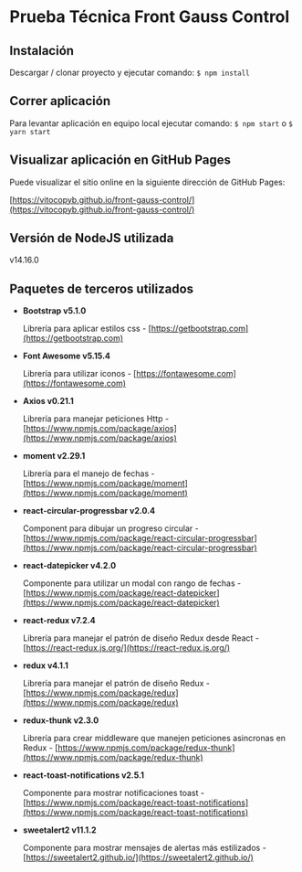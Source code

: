 # Prueba Técnica Front Gauss Control

## Instalación
Descargar / clonar proyecto y ejecutar comando: `$ npm install`

## Correr aplicación
Para levantar aplicación en equipo local ejecutar comando: `$ npm start` o `$ yarn start`

## Visualizar aplicación en GitHub Pages
Puede visualizar el sitio online en la siguiente dirección de GitHub Pages:

[https://vitocopyb.github.io/front-gauss-control/](https://vitocopyb.github.io/front-gauss-control/)

## Versión de NodeJS utilizada
v14.16.0

## Paquetes de terceros utilizados
- **Bootstrap v5.1.0**

    Librería para aplicar estilos css - [https://getbootstrap.com](https://getbootstrap.com)

- **Font Awesome v5.15.4**

    Librería para utilizar iconos - [https://fontawesome.com](https://fontawesome.com)

- **Axios v0.21.1**

    Librería para manejar peticiones Http - [https://www.npmjs.com/package/axios](https://www.npmjs.com/package/axios)


- **moment v2.29.1**

    Librería para el manejo de fechas - [https://www.npmjs.com/package/moment](https://www.npmjs.com/package/moment)

- **react-circular-progressbar v2.0.4**

    Component para dibujar un progreso circular - [https://www.npmjs.com/package/react-circular-progressbar](https://www.npmjs.com/package/react-circular-progressbar)

- **react-datepicker v4.2.0**

    Componente para utilizar un modal con rango de fechas - [https://www.npmjs.com/package/react-datepicker](https://www.npmjs.com/package/react-datepicker)

- **react-redux v7.2.4**

    Librería para manejar el patrón de diseño Redux desde React - [https://react-redux.js.org/](https://react-redux.js.org/)

- **redux v4.1.1**

    Librería para manejar el patrón de diseño Redux - [https://www.npmjs.com/package/redux](https://www.npmjs.com/package/redux)

- **redux-thunk v2.3.0**

    Librería para crear middleware que manejen peticiones asincronas en Redux - [https://www.npmjs.com/package/redux-thunk](https://www.npmjs.com/package/redux-thunk)

- **react-toast-notifications v2.5.1**

    Componente para mostrar notificaciones toast - [https://www.npmjs.com/package/react-toast-notifications](https://www.npmjs.com/package/react-toast-notifications)

- **sweetalert2 v11.1.2**

    Componente para mostrar mensajes de alertas más estilizados - [https://sweetalert2.github.io/](https://sweetalert2.github.io/)
